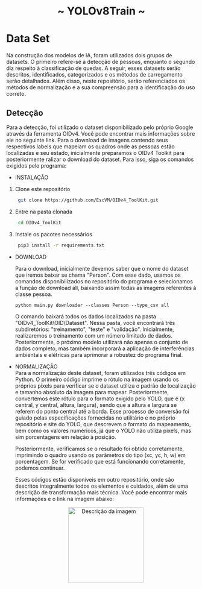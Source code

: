 
<h1 align="center"> ~ YOLOv8Train ~ </h1>

# Data Set

  Na construção dos modelos de IA, foram utilizados dois grupos de datasets. O primeiro refere-se à detecção de pessoas, enquanto o segundo diz respeito à classificação de quedas. A seguir, esses datasets serão descritos, identificados, categorizados e os métodos de carregamento serão detalhados. Além disso, neste repositório, serão referenciados os métodos de normalização e a sua compreensão para a identificação do uso correto.

  ## Detecção
    
   Para a detecção, foi utilizado o dataset disponibilizado pelo próprio Google através da ferramenta OIDv4. Você pode encontrar mais informações sobre ele no seguinte link. Para o download de imagens contendo seus respectivos labels que mapeiam os quadros onde as pessoas estão localizadas e seu estado, inicialmente preparamos o OIDv4 Toolkit para posteriormente ralizar o download do dataset. Para isso, siga os comandos exigidos pelo programa:
    
  - INSTALAÇÃO
    
   1. Clone este repositório
       ```bash
        git clone https://github.com/EscVM/OIDv4_ToolKit.git
        ```
   2. Entre na pasta clonada
       ```bash
        cd OIDv4_ToolKit
        ```
   3. Instale os pacotes necessários
       ```bash
        pip3 install -r requirements.txt
        ```
    
  - DOWNLOAD
    
       Para o download, inicialmente devemos saber que o nome do dataset que iremos baixar se chama "Person". Com esse dado, usamos os comandos disponibilizados no repositório do programa e selecionamos a função de download all, baixando assim todas as imagens referentes à classe pessoa.
      ```Cmd
      python main.py downloader --classes Person --type_csv all
      ```
        
      O comando baixará todos os dados localizados na pasta "OIDv4_ToolKit\OID\Dataset". Nessa pasta, você encontrará três subdiretórios: "treinamento", "teste" e "validação". Inicialmente, realizaremos o treinamento com um número limitado de dados. Posteriormente, o próximo modelo utilizará não apenas o conjunto de dados completo, mas também incorporará a aplicação de interferências ambientais e elétricas para aprimorar a robustez do programa final.
  - NORMALIZAÇÂO<br>
    Para a normalização deste dataset, foram utilizados três códigos em Python. O primeiro código imprime o rótulo na imagem usando os próprios pixels para verificar se o dataset utiliza o padrão de localização e tamanho absoluto da imagem para mapear. Posteriormente, convertemos este rótulo para o formato exigido pelo YOLO, que é (x central, y central, altura, largura), sendo que a altura e largura se referem do ponto central até a borda. Esse processo de conversão foi guiado pelas especificações fornecidas no utilitário e no próprio repositório e site do YOLO, que descrevem o formato do mapeamento, bem como os valores numéricos, já que o YOLO não utiliza pixels, mas sim porcentagens em relação à posição.
    
    Posteriormente, verificamos se o resultado foi obtido corretamente, imprimindo o quadro usando os parâmetros do tipo (xc, yc, h, w) em porcentagem. Se for verificado que está funcionando corretamente, podemos continuar.
    
    Esses códigos estão disponíveis em outro repositório, onde são descritos integralmente todos os elementos e cuidados, além de uma descrição de transformação mais técnica. Você pode encontrar mais informações e o link na imagem abaixo:
    <p align="center">
      <a href="https://1drv.ms/f/s!ArPFsy1SEFgWhIhjBBqUEIBE25SlMw?e=5LFAFo">
        <img src="https://img.icons8.com/?size=256&id=118553&format=png" alt="Descrição da imagem" width="200" />
      </a>
    </p>
            

